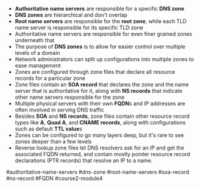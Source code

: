 -   **Authoritative name servers** are responsible for a specific **DNS zone**
-   **DNS zones** are hierarchical and don't overlap
-   **Root name servers** are responsible for the **root zone**, while each TLD name server is responsible for its specific TLD zone
-   Authoritative name servers are responsible for even finer grained zones underneath that
-   The purpose of **DNS zones** is to allow for easier control over multiple levels of a domain
-   Network administrators can split up configurations into multiple zones to ease management
-   Zones are configured through zone files that declare all resource records for a particular zone
-   Zone files contain an **SOA record** that declares the zone and the name server that is authoritative for it, along with **NS records** that indicate other name servers responsible for the zone
-   Multiple physical servers with their own **FQDN**s and IP addresses are often involved in serving DNS traffic
-   Besides **SOA** and **NS records**, zone files contain other resource record types like **A**, **Quad A**, and **CNAME records**, along with configurations such as default **TTL value**s
-   Zones can be configured to go many layers deep, but it's rare to see zones deeper than a few levels
-   Reverse lookup zone files let DNS resolvers ask for an IP and get the associated FQDN returned, and contain mostly pointer resource record declarations (PTR records) that resolve an IP to a name.

#authoritative-name-servers #dns-zone #root-name-servers #soa-record #ns-record #FQDN #course2-module4 